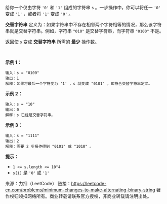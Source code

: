 给你一个仅由字符 ```'0'``` 和 ```'1'``` 组成的字符串 ```s``` 。一步操作中，你可以将任一 ```'0'``` 变成 ```'1'``` ，或者将 ```'1'``` 变成 ```'0'``` 。

**交替字符串** 定义为：如果字符串中不存在相邻两个字符相等的情况，那么该字符串就是交替字符串。例如，字符串 ```"010"``` 是交替字符串，而字符串 ```"0100"``` 不是。

返回使 ```s``` 变成 **交替字符串** 所需的 **最少** 操作数。

 

**示例 1：**
```
输入：s = "0100"
输出：1
解释：如果将最后一个字符变为 '1' ，s 就变成 "0101" ，即符合交替字符串定义。
```
**示例 2：**
```
输入：s = "10"
输出：0
解释：s 已经是交替字符串。
```
**示例 3：**
```
输入：s = "1111"
输出：2
解释：需要 2 步操作得到 "0101" 或 "1010" 。
```

**提示：**

* ```1 <= s.length <= 10^4```
* ```s[i]``` 是 ```'0'``` 或 ```'1'```

来源：力扣（LeetCode）
链接：https://leetcode-cn.com/problems/minimum-changes-to-make-alternating-binary-string
著作权归领扣网络所有。商业转载请联系官方授权，非商业转载请注明出处。
